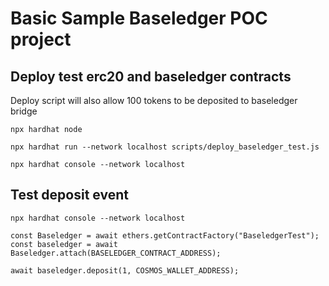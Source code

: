 # Basic Sample Baseledger POC project

## Deploy test erc20 and baseledger contracts

Deploy script will also allow 100 tokens to be deposited to baseledger bridge
```shell
npx hardhat node

npx hardhat run --network localhost scripts/deploy_baseledger_test.js

npx hardhat console --network localhost
```

## Test deposit event

```shell
npx hardhat console --network localhost

const Baseledger = await ethers.getContractFactory("BaseledgerTest");
const baseledger = await Baseledger.attach(BASELEDGER_CONTRACT_ADDRESS);

await baseledger.deposit(1, COSMOS_WALLET_ADDRESS);
```